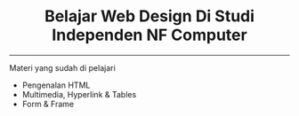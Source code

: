 <h1 align="center"> Belajar Web Design Di Studi Independen NF Computer</h1>
<hr/>
<p>Materi yang sudah di pelajari</p>
<ul>
  <li>Pengenalan HTML</li>
  <li>Multimedia, Hyperlink & Tables</li>
  <li>Form & Frame</li>
</ul>
